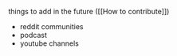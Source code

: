 things to add in the future ([[How to contribute]])
- reddit communities
- podcast
- youtube channels

